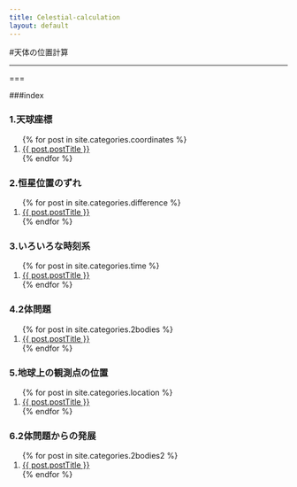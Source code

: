 ```yaml
---
title: Celestial-calculation
layout: default
---
```


#天体の位置計算

- - -

===

###index

<div class="row">
	<div class="col-sm-4">
		<h3><span class="label label-info">1.天球座標</span></h3>
		<ol class="post-list">
 			{% for post in site.categories.coordinates %}
   				<li><a href="{{ post.url }}">{{ post.postTitle }}</a></li>
 			{% endfor %}
		</ol>			
	</div>
	<div class="col-sm-4">
		<h3><span class="label label-info">2.恒星位置のずれ</span></h3>
		<ol class="post-list">
 			{% for post in site.categories.difference %}
   				<li><a href="{{ post.url }}">{{ post.postTitle }}</a></li>
 			{% endfor %}
		</ol>			
	</div>
	<div class="col-sm-4">
		<h3><span class="label label-info">3.いろいろな時刻系</span></h3>
		<ol class="post-list">
 			{% for post in site.categories.time %}
   				<li><a href="{{ post.url }}">{{ post.postTitle }}</a></li>
 			{% endfor %}
		</ol>			
	</div>
</div>	
<div class="row">
	<div class="col-sm-4">
		<h3><span class="label label-info">4.2体問題</span></h3>
		<ol class="post-list">
 			{% for post in site.categories.2bodies %}
   				<li><a href="{{ post.url }}">{{ post.postTitle }}</a></li>
 			{% endfor %}
		</ol>			
	</div>
	<div class="col-sm-4">
		<h3><span class="label label-info">5.地球上の観測点の位置</span></h3>
		<ol class="post-list">
 			{% for post in site.categories.location %}
   				<li><a href="{{ post.url }}">{{ post.postTitle }}</a></li>
 			{% endfor %}
		</ol>			
	</div>
	<div class="col-sm-4">
		<h3><span class="label label-info">6.2体問題からの発展</span></h3>
		<ol class="post-list">
 			{% for post in site.categories.2bodies2 %}
   				<li><a href="{{ post.url }}">{{ post.postTitle }}</a></li>
 			{% endfor %}
		</ol>			
	</div>

</div>


